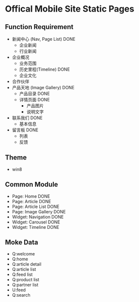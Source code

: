 Offical Mobile Site Static Pages
==========

## Function Requirement
- 新闻中心 (Nav, Page List) DONE
	- 企业新闻
	- 行业新闻
- 企业概况
	- 业务范围
	- 历史里程(Timeline) DONE
	- 企业文化
- 合作伙伴
- 产品天地 (Image Gallery) DONE
	- 产品目录 DONE
	- 详情页面 DONE	
		- 产品图片
		- 说明文字
- 联系我们 DONE
	- 基本信息
- 留言板 DONE
	- 列表
	- 反馈

## Theme
- win8

## Common Module
- Page: Home DONE
- Page: Article DONE
- Page: Article List DONE
- Page: Image Gallery DONE
- Widget: Navigation DONE
- Widget: Carousel DONE
- Widget: Timeline DONE

## Moke Data
- Q:welcome
- Q:home
- Q:article detail
- Q:article list
- Q:feed list
- Q:product list
- Q:partner list
- U:feed
- Q:search